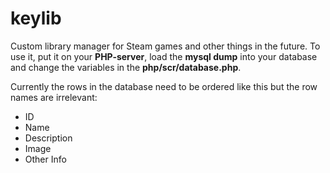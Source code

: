 # keylib
Custom library manager for Steam games and other things in the future.
To use it, put it on your **PHP-server**, load the **mysql dump** into your database and change the variables in the **php/scr/database.php**.

Currently the rows in the database need to be ordered like this but the row names are irrelevant:
* ID
* Name
* Description
* Image
* Other Info
